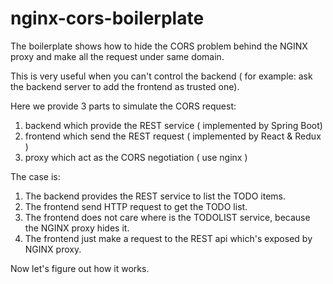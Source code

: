 # nginx-cors-boilerplate


The boilerplate shows how to hide the CORS problem behind the NGINX proxy and make all the request under same domain.

This is very useful when you can't control the backend ( for example: ask the backend server to add the frontend as trusted one).

Here we provide 3 parts to simulate the CORS request:

1. backend which provide the REST service ( implemented by Spring Boot)
2. frontend which send the REST request ( implemented by React & Redux )
3. proxy which act as the CORS negotiation ( use nginx )

The  case is:

1. The backend provides the REST service to list the TODO items.
2. The frontend send HTTP request to get the TODO list.
3. The frontend does not care where is the TODOLIST service, because the NGINX proxy hides it.
4. The frontend just make a request to the REST api which's exposed by NGINX proxy.

Now let's figure out how it works.